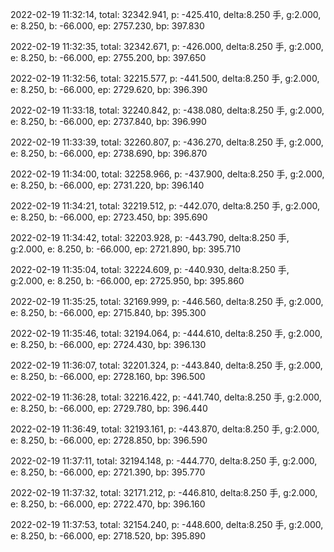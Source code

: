 2022-02-19 11:32:14, total: 32342.941, p: -425.410, delta:8.250 手, g:2.000, e: 8.250, b: -66.000, ep: 2757.230, bp: 397.830

2022-02-19 11:32:35, total: 32342.671, p: -426.000, delta:8.250 手, g:2.000, e: 8.250, b: -66.000, ep: 2755.200, bp: 397.650

2022-02-19 11:32:56, total: 32215.577, p: -441.500, delta:8.250 手, g:2.000, e: 8.250, b: -66.000, ep: 2729.620, bp: 396.390

2022-02-19 11:33:18, total: 32240.842, p: -438.080, delta:8.250 手, g:2.000, e: 8.250, b: -66.000, ep: 2737.840, bp: 396.990

2022-02-19 11:33:39, total: 32260.807, p: -436.270, delta:8.250 手, g:2.000, e: 8.250, b: -66.000, ep: 2738.690, bp: 396.870

2022-02-19 11:34:00, total: 32258.966, p: -437.900, delta:8.250 手, g:2.000, e: 8.250, b: -66.000, ep: 2731.220, bp: 396.140

2022-02-19 11:34:21, total: 32219.512, p: -442.070, delta:8.250 手, g:2.000, e: 8.250, b: -66.000, ep: 2723.450, bp: 395.690

2022-02-19 11:34:42, total: 32203.928, p: -443.790, delta:8.250 手, g:2.000, e: 8.250, b: -66.000, ep: 2721.890, bp: 395.710

2022-02-19 11:35:04, total: 32224.609, p: -440.930, delta:8.250 手, g:2.000, e: 8.250, b: -66.000, ep: 2725.950, bp: 395.860

2022-02-19 11:35:25, total: 32169.999, p: -446.560, delta:8.250 手, g:2.000, e: 8.250, b: -66.000, ep: 2715.840, bp: 395.300

2022-02-19 11:35:46, total: 32194.064, p: -444.610, delta:8.250 手, g:2.000, e: 8.250, b: -66.000, ep: 2724.430, bp: 396.130

2022-02-19 11:36:07, total: 32201.324, p: -443.840, delta:8.250 手, g:2.000, e: 8.250, b: -66.000, ep: 2728.160, bp: 396.500

2022-02-19 11:36:28, total: 32216.422, p: -441.740, delta:8.250 手, g:2.000, e: 8.250, b: -66.000, ep: 2729.780, bp: 396.440

2022-02-19 11:36:49, total: 32193.161, p: -443.870, delta:8.250 手, g:2.000, e: 8.250, b: -66.000, ep: 2728.850, bp: 396.590

2022-02-19 11:37:11, total: 32194.148, p: -444.770, delta:8.250 手, g:2.000, e: 8.250, b: -66.000, ep: 2721.390, bp: 395.770

2022-02-19 11:37:32, total: 32171.212, p: -446.810, delta:8.250 手, g:2.000, e: 8.250, b: -66.000, ep: 2722.470, bp: 396.160

2022-02-19 11:37:53, total: 32154.240, p: -448.600, delta:8.250 手, g:2.000, e: 8.250, b: -66.000, ep: 2718.520, bp: 395.890